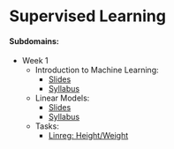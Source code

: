 # Supervised Learning

#### Subdomains:
- Week 1
	- Introduction to Machine Learning:
		- [Slides](./slides/1-1.Znakomstvo_s_machinym_obucheniem-Slides.pdf)
		- [Syllabus](./syllabus/1-1.Znakomstvo_s_mashinnym_obucheniem.pdf)
	- Linear Models:
		- [Slides](./slides/1-2.Lineynye_modeli-Slides.pdf)
		- [Syllabus](./syllabus/1-2.Linejnye_modeli.pdf)
	- Tasks:
		- [Linreg: Height/Weight](./linreg-height-weight/peer_review_linreg_height_weight.ipynb)
		